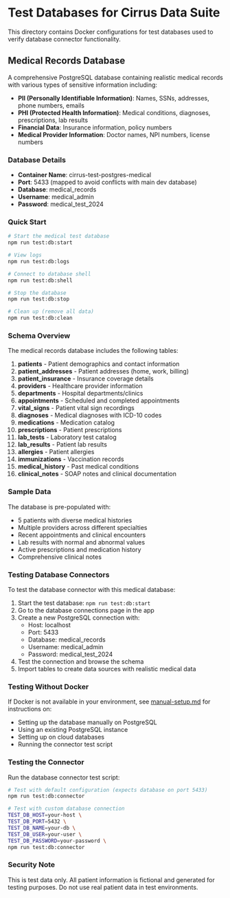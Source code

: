 # Test Databases for Cirrus Data Suite

This directory contains Docker configurations for test databases used to verify database connector functionality.

## Medical Records Database

A comprehensive PostgreSQL database containing realistic medical records with various types of sensitive information including:

- **PII (Personally Identifiable Information)**: Names, SSNs, addresses, phone numbers, emails
- **PHI (Protected Health Information)**: Medical conditions, diagnoses, prescriptions, lab results
- **Financial Data**: Insurance information, policy numbers
- **Medical Provider Information**: Doctor names, NPI numbers, license numbers

### Database Details

- **Container Name**: cirrus-test-postgres-medical
- **Port**: 5433 (mapped to avoid conflicts with main dev database)
- **Database**: medical_records
- **Username**: medical_admin
- **Password**: medical_test_2024

### Quick Start

```bash
# Start the medical test database
npm run test:db:start

# View logs
npm run test:db:logs

# Connect to database shell
npm run test:db:shell

# Stop the database
npm run test:db:stop

# Clean up (remove all data)
npm run test:db:clean
```

### Schema Overview

The medical records database includes the following tables:

1. **patients** - Patient demographics and contact information
2. **patient_addresses** - Patient addresses (home, work, billing)
3. **patient_insurance** - Insurance coverage details
4. **providers** - Healthcare provider information
5. **departments** - Hospital departments/clinics
6. **appointments** - Scheduled and completed appointments
7. **vital_signs** - Patient vital sign recordings
8. **diagnoses** - Medical diagnoses with ICD-10 codes
9. **medications** - Medication catalog
10. **prescriptions** - Patient prescriptions
11. **lab_tests** - Laboratory test catalog
12. **lab_results** - Patient lab results
13. **allergies** - Patient allergies
14. **immunizations** - Vaccination records
15. **medical_history** - Past medical conditions
16. **clinical_notes** - SOAP notes and clinical documentation

### Sample Data

The database is pre-populated with:
- 5 patients with diverse medical histories
- Multiple providers across different specialties
- Recent appointments and clinical encounters
- Lab results with normal and abnormal values
- Active prescriptions and medication history
- Comprehensive clinical notes

### Testing Database Connectors

To test the database connector with this medical database:

1. Start the test database: `npm run test:db:start`
2. Go to the database connections page in the app
3. Create a new PostgreSQL connection with:
   - Host: localhost
   - Port: 5433
   - Database: medical_records
   - Username: medical_admin
   - Password: medical_test_2024
4. Test the connection and browse the schema
5. Import tables to create data sources with realistic medical data

### Testing Without Docker

If Docker is not available in your environment, see [manual-setup.md](manual-setup.md) for instructions on:
- Setting up the database manually on PostgreSQL
- Using an existing PostgreSQL instance
- Setting up on cloud databases
- Running the connector test script

### Testing the Connector

Run the database connector test script:

```bash
# Test with default configuration (expects database on port 5433)
npm run test:db:connector

# Test with custom database connection
TEST_DB_HOST=your-host \
TEST_DB_PORT=5432 \
TEST_DB_NAME=your-db \
TEST_DB_USER=your-user \
TEST_DB_PASSWORD=your-password \
npm run test:db:connector
```

### Security Note

This is test data only. All patient information is fictional and generated for testing purposes. Do not use real patient data in test environments.